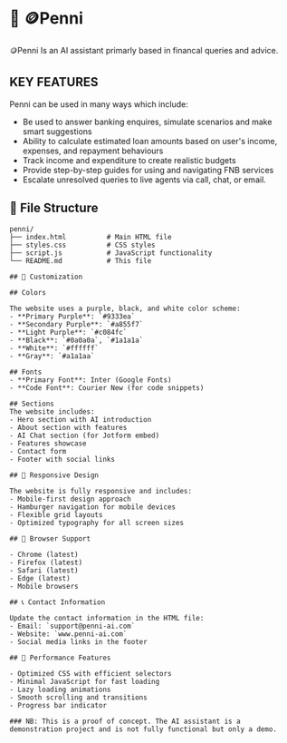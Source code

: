 # 📘 🪙Penni

🪙Penni Is an AI assistant primarly based in financal queries and advice. 

## KEY FEATURES

Penni can be used in many ways which include:

- Be used to answer banking enquires, simulate scenarios and make smart suggestions
- Ability to calculate estimated loan amounts based on user's income, expenses, and repayment behaviours
- Track income and expenditure to create realistic budgets
- Provide step-by-step guides for using and navigating FNB services
- Escalate unresolved queries to live agents via call, chat, or email.

## 📁 File Structure

```
penni/
├── index.html          # Main HTML file
├── styles.css          # CSS styles
├── script.js           # JavaScript functionality
└── README.md           # This file

## 🎨 Customization

## Colors

The website uses a purple, black, and white color scheme:
- **Primary Purple**: `#9333ea`
- **Secondary Purple**: `#a855f7`
- **Light Purple**: `#c084fc`
- **Black**: `#0a0a0a`, `#1a1a1a`
- **White**: `#ffffff`
- **Gray**: `#a1a1aa`

## Fonts
- **Primary Font**: Inter (Google Fonts)
- **Code Font**: Courier New (for code snippets)

## Sections
The website includes:
- Hero section with AI introduction
- About section with features
- AI Chat section (for Jotform embed)
- Features showcase
- Contact form
- Footer with social links

## 📱 Responsive Design

The website is fully responsive and includes:
- Mobile-first design approach
- Hamburger navigation for mobile devices
- Flexible grid layouts
- Optimized typography for all screen sizes

## 🔧 Browser Support

- Chrome (latest)
- Firefox (latest)
- Safari (latest)
- Edge (latest)
- Mobile browsers

## 📞 Contact Information

Update the contact information in the HTML file:
- Email: `support@penni-ai.com`
- Website: `www.penni-ai.com`
- Social media links in the footer

## 🚀 Performance Features

- Optimized CSS with efficient selectors
- Minimal JavaScript for fast loading
- Lazy loading animations
- Smooth scrolling and transitions
- Progress bar indicator

### NB: This is a proof of concept. The AI assistant is a demonstration project and is not fully functional but only a demo.
